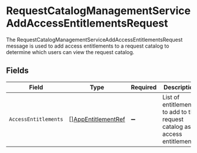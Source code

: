 # RequestCatalogManagementServiceAddAccessEntitlementsRequest

The RequestCatalogManagementServiceAddAccessEntitlementsRequest message is used to add access entitlements to a request
 catalog to determine which users can view the request catalog.


## Fields

| Field                                                                      | Type                                                                       | Required                                                                   | Description                                                                |
| -------------------------------------------------------------------------- | -------------------------------------------------------------------------- | -------------------------------------------------------------------------- | -------------------------------------------------------------------------- |
| `AccessEntitlements`                                                       | [][AppEntitlementRef](../../models/shared/appentitlementref.md)            | :heavy_minus_sign:                                                         | List of entitlements to add to the request catalog as access entitlements. |